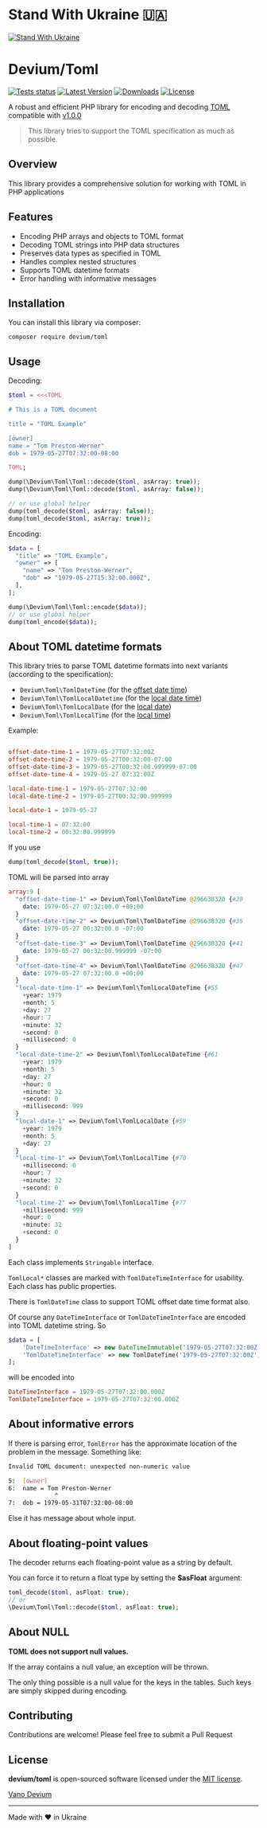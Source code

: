 # Stand With Ukraine 🇺🇦

[![Stand With Ukraine](https://raw.githubusercontent.com/vshymanskyy/StandWithUkraine/main/banner-direct-single.svg)](https://vshymanskyy.github.io/StandWithUkraine/)

# Devium/Toml

[![Tests status](https://img.shields.io/github/actions/workflow/status/vanodevium/toml/ci.yaml?v1.0.6&style=flat-square&label=tests)](https://github.com/vanodevium/toml)
[![Latest Version](https://img.shields.io/packagist/v/devium/toml?v1.0.6&style=flat-square&label=stable)](https://packagist.org/packages/devium/toml)
[![Downloads](https://img.shields.io/packagist/dt/devium/toml?v1.0.6&style=flat-square)](https://packagist.org/packages/devium/toml)
[![License](https://img.shields.io/packagist/l/devium/toml?v1.0.6&style=flat-square)](https://packagist.org/packages/devium/toml)

A robust and efficient PHP library for encoding and decoding [TOML](https://github.com/toml-lang/toml)
compatible with [v1.0.0](https://toml.io/en/v1.0.0)

> This library tries to support the TOML specification as much as possible.

## Overview

This library provides a comprehensive solution for working with TOML in PHP applications

## Features

-   Encoding PHP arrays and objects to TOML format
-   Decoding TOML strings into PHP data structures
-   Preserves data types as specified in TOML
-   Handles complex nested structures
-   Supports TOML datetime formats
-   Error handling with informative messages

## Installation

You can install this library via composer:

```shell
composer require devium/toml
```

## Usage

Decoding:

```php
$toml = <<<TOML

# This is a TOML document

title = "TOML Example"

[owner]
name = "Tom Preston-Werner"
dob = 1979-05-27T07:32:00-08:00

TOML;

dump(\Devium\Toml\Toml::decode($toml, asArray: true));
dump(\Devium\Toml\Toml::decode($toml, asArray: false));

// or use global helper
dump(toml_decode($toml, asArray: false));
dump(toml_decode($toml, asArray: true));
```

Encoding:

```php
$data = [
  "title" => "TOML Example",
  "owner" => [
    "name" => "Tom Preston-Werner",
    "dob" => "1979-05-27T15:32:00.000Z",
  ],
];

dump(\Devium\Toml\Toml::encode($data));
// or use global helper
dump(toml_encode($data));
```

## About TOML datetime formats

This library tries to parse TOML datetime formats into next variants (according to the specification):

-   `Devium\Toml\TomlDateTime` (for the [offset date time](https://toml.io/en/v1.0.0#offset-date-time))
-   `Devium\Toml\TomlLocalDatetime` (for the [local date time](https://toml.io/en/v1.0.0#local-date-time))
-   `Devium\Toml\TomlLocalDate` (for the [local date](https://toml.io/en/v1.0.0#local-date))
-   `Devium\Toml\TomlLocalTime` (for the [local time](https://toml.io/en/v1.0.0#local-time))

Example:

```toml

offset-date-time-1 = 1979-05-27T07:32:00Z
offset-date-time-2 = 1979-05-27T00:32:00-07:00
offset-date-time-3 = 1979-05-27T00:32:00.999999-07:00
offset-date-time-4 = 1979-05-27 07:32:00Z

local-date-time-1 = 1979-05-27T07:32:00
local-date-time-2 = 1979-05-27T00:32:00.999999

local-date-1 = 1979-05-27

local-time-1 = 07:32:00
local-time-2 = 00:32:00.999999

```

If you use

```php
dump(toml_decode($toml, true));
```

TOML will be parsed into array

```php
array:9 [
  "offset-date-time-1" => Devium\Toml\TomlDateTime @296638320 {#29
    date: 1979-05-27 07:32:00.0 +00:00
  }
  "offset-date-time-2" => Devium\Toml\TomlDateTime @296638320 {#35
    date: 1979-05-27 00:32:00.0 -07:00
  }
  "offset-date-time-3" => Devium\Toml\TomlDateTime @296638320 {#41
    date: 1979-05-27 00:32:00.999999 -07:00
  }
  "offset-date-time-4" => Devium\Toml\TomlDateTime @296638320 {#47
    date: 1979-05-27 07:32:00.0 +00:00
  }
  "local-date-time-1" => Devium\Toml\TomlLocalDateTime {#55
    +year: 1979
    +month: 5
    +day: 27
    +hour: 7
    +minute: 32
    +second: 0
    +millisecond: 0
  }
  "local-date-time-2" => Devium\Toml\TomlLocalDateTime {#61
    +year: 1979
    +month: 5
    +day: 27
    +hour: 0
    +minute: 32
    +second: 0
    +millisecond: 999
  }
  "local-date-1" => Devium\Toml\TomlLocalDate {#59
    +year: 1979
    +month: 5
    +day: 27
  }
  "local-time-1" => Devium\Toml\TomlLocalTime {#70
    +millisecond: 0
    +hour: 7
    +minute: 32
    +second: 0
  }
  "local-time-2" => Devium\Toml\TomlLocalTime {#77
    +millisecond: 999
    +hour: 0
    +minute: 32
    +second: 0
  }
]
```

Each class implements `Stringable` interface.

`TomlLocal*` classes are marked with `TomlDateTimeInterface` for usability. Each class has public properties.

There is `TomlDateTime` class to support TOML offset date time format also.

Of course any `DateTimeInterface` or `TomlDateTimeInterface` are encoded into TOML datetime string.
So

```php
$data = [
    'DateTimeInterface' => new DateTimeImmutable('1979-05-27T07:32:00Z'),
    'TomlDateTimeInterface' => new TomlDateTime('1979-05-27T07:32:00Z'),
];
```

will be encoded into

```toml
DateTimeInterface = 1979-05-27T07:32:00.000Z
TomlDateTimeInterface = 1979-05-27T07:32:00.000Z
```

## About informative errors

If there is parsing error, `TomlError` has the approximate location of the problem in the message.
Something like:

```sh
Invalid TOML document: unexpected non-numeric value

5:  [owner]
6:  name = Tom Preston-Werner
             ^
7:  dob = 1979-05-31T07:32:00-08:00
```

Else it has message about whole input.

## About floating-point values

The decoder returns each floating-point value as a string by default.

You can force it to return a float type by setting the **$asFloat** argument:

```php
toml_decode($toml, asFloat: true);
// or
\Devium\Toml\Toml::decode($toml, asFloat: true);
```

## About NULL

**TOML does not support null values.**

If the array contains a null value, an exception will be thrown.

The only thing possible is a null value for the keys in the tables. Such keys are simply skipped during encoding.

## Contributing

Contributions are welcome! Please feel free to submit a Pull Request

## License

**devium/toml** is open-sourced software licensed under the [MIT license](./LICENSE.md).

[Vano Devium](https://github.com/vanodevium/)

---

Made with ❤️ in Ukraine
